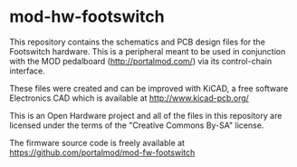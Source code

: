 mod-hw-footswitch
=================

This repository contains the schematics and PCB design files for the Footswitch hardware.
This is a peripheral meant to be used in conjunction with the MOD pedalboard (http://portalmod.com/) via its control-chain interface.


These files were created and can be improved with KiCAD, a free software Electronics CAD which is available at http://www.kicad-pcb.org/


This is an Open Hardware project and all of the files in this repository are licensed under the terms of the "Creative Commons By-SA" license.

The firmware source code is freely available at https://github.com/portalmod/mod-fw-footswitch
